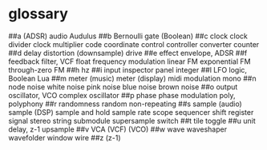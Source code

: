 # glossary

##a
(ADSR)
audio
Audulus
##b
Bernoulli gate
(Boolean)
##c
clock
clock divider
clock multiplier
code
coordinate
control
controller
converter
counter
##d
delay
distortion
(downsample)
drive
##e
effect
envelope, ADSR
##f
feedback
filter, VCF
float
frequency modulation
	linear FM
	exponential FM
	through-zero FM
##h
hz
##i
input
inspector panel
integer
##l
LFO
logic, Boolean
Lua
##m
meter (music)
meter (display)
midi
modulation
mono
##n
node
noise
	white noise
	pink noise
	blue noise
	brown noise
##o
output
oscillator, VCO
	complex oscillator
##p
phase
phase modulation
poly, polyphony
##r
randomness
random non-repeating
##s
sample (audio)
sample (DSP)
sample and hold
sample rate
scope
sequencer
shift register
signal
stereo
string
submodule
supersample
switch
##t
tile
toggle
##u
unit delay, z-1
upsample
##v
VCA
(VCF)
(VCO)
##w
wave
waveshaper
wavefolder
window
wire
##z
(z-1)